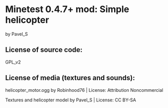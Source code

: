 Minetest 0.4.7+ mod: Simple helicopter
=======================
by Pavel_S

License of source code:
-----------------------
GPL_v2

License of media (textures and sounds):
---------------------------------------

helicopter_motor.ogg by  Robinhood76 | License: Attribution Noncommercial

Textures and helicopter model by Pavel_S | License: CC BY-SA
